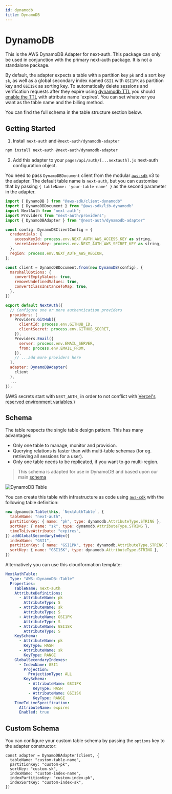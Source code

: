 ```yaml
---
id: dynamodb
title: DynamoDB
---
```


# DynamoDB

This is the AWS DynamoDB Adapter for next-auth. This package can only be used in conjunction with the primary next-auth package. It is not a standalone package.

By default, the adapter expects a table with a partition key `pk` and a sort key `sk`, as well as a global secondary index named `GSI1` with `GSI1PK` as partition key and `GSI1SK` as sorting key. To automatically delete sessions and verification requests after they expire using [dynamodb TTL](https://docs.aws.amazon.com/amazondynamodb/latest/developerguide/TTL.html) you should [enable the TTL](https://docs.aws.amazon.com/amazondynamodb/latest/developerguide/time-to-live-ttl-how-to.html) with attribute name 'expires'. You can set whatever you want as the table name and the billing method.

You can find the full schema in the table structure section below.

## Getting Started

1. Install `next-auth` and `@next-auth/dynamodb-adapter`

```bash npm2yarn2pnpm
npm install next-auth @next-auth/dynamodb-adapter
```

2. Add this adapter to your `pages/api/auth/[...nextauth].js` next-auth configuration object.

You need to pass `DynamoDBDocument` client from the modular [`aws-sdk`](https://docs.aws.amazon.com/sdk-for-javascript/v3/developer-guide/dynamodb-example-dynamodb-utilities.html) v3 to the adapter.
The default table name is `next-auth`, but you can customise that by passing `{ tableName: 'your-table-name' }` as the second parameter in the adapter.

```javascript title="pages/api/auth/[...nextauth].js"
import { DynamoDB } from "@aws-sdk/client-dynamodb"
import { DynamoDBDocument } from "@aws-sdk/lib-dynamodb"
import NextAuth from "next-auth";
import Providers from "next-auth/providers";
import { DynamoDBAdapter } from "@next-auth/dynamodb-adapter"

const config: DynamoDBClientConfig = {
  credentials: {
    accessKeyId: process.env.NEXT_AUTH_AWS_ACCESS_KEY as string,
    secretAccessKey: process.env.NEXT_AUTH_AWS_SECRET_KEY as string,
  },
  region: process.env.NEXT_AUTH_AWS_REGION,
};

const client = DynamoDBDocument.from(new DynamoDB(config), {
  marshallOptions: {
    convertEmptyValues: true,
    removeUndefinedValues: true,
    convertClassInstanceToMap: true,
  },
})

export default NextAuth({
  // Configure one or more authentication providers
  providers: [
    Providers.GitHub({
      clientId: process.env.GITHUB_ID,
      clientSecret: process.env.GITHUB_SECRET,
    }),
    Providers.Email({
      server: process.env.EMAIL_SERVER,
      from: process.env.EMAIL_FROM,
    }),
    // ...add more providers here
  ],
  adapter: DynamoDBAdapter(
    client
  ),
  ...
});
```

(AWS secrets start with `NEXT_AUTH_` in order to not conflict with [Vercel's reserved environment variables](https://vercel.com/docs/environment-variables#reserved-environment-variables).)

## Schema

The table respects the single table design pattern. This has many advantages:

- Only one table to manage, monitor and provision.
- Querying relations is faster than with multi-table schemas (for eg. retrieving all sessions for a user).
- Only one table needs to be replicated, if you want to go multi-region.

> This schema is adapted for use in DynamoDB and based upon our main [schema](./models)

![DynamoDB Table](https://i.imgur.com/hGZtWDq.png)

You can create this table with infrastructure as code using [`aws-cdk`](https://github.com/aws/aws-cdk) with the following table definition:

```javascript title=stack.ts
new dynamodb.Table(this, `NextAuthTable`, {
  tableName: "next-auth",
  partitionKey: { name: "pk", type: dynamodb.AttributeType.STRING },
  sortKey: { name: "sk", type: dynamodb.AttributeType.STRING },
  timeToLiveAttribute: "expires",
}).addGlobalSecondaryIndex({
  indexName: "GSI1",
  partitionKey: { name: "GSI1PK", type: dynamodb.AttributeType.STRING },
  sortKey: { name: "GSI1SK", type: dynamodb.AttributeType.STRING },
})
```

Alternatively you can use this cloudformation template:

```yaml title=cloudformation.yaml
NextAuthTable:
  Type: "AWS::DynamoDB::Table"
  Properties:
    TableName: next-auth
    AttributeDefinitions:
      - AttributeName: pk
        AttributeType: S
      - AttributeName: sk
        AttributeType: S
      - AttributeName: GSI1PK
        AttributeType: S
      - AttributeName: GSI1SK
        AttributeType: S
    KeySchema:
      - AttributeName: pk
        KeyType: HASH
      - AttributeName: sk
        KeyType: RANGE
    GlobalSecondaryIndexes:
      - IndexName: GSI1
        Projection:
          ProjectionType: ALL
        KeySchema:
          - AttributeName: GSI1PK
            KeyType: HASH
          - AttributeName: GSI1SK
            KeyType: RANGE
    TimeToLiveSpecification:
      AttributeName: expires
      Enabled: true
```

## Custom Schema

You can configure your custom table schema by passing the `options` key to the adapter constructor:

```
const adapter = DynamoDBAdapter(client, {
  tableName: "custom-table-name",
  partitionKey: "custom-pk",
  sortKey: "custom-sk",
  indexName: "custom-index-name",
  indexPartitionKey: "custom-index-pk",
  indexSortKey: "custom-index-sk",
})
```
